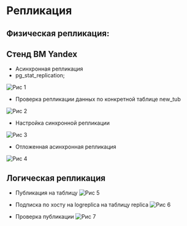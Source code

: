 # Репликация 
## Физическая репликация:
## Стенд ВМ Yandex
- Асинхронная репликация 
- pg_stat_replication;

![Рис 1](https://github.com/khommy/otus_database/tree/main/18_Replication/image/p2.PNG)

- Проверка репликации данных по конкретной таблице new_tub

![Рис 2](https://github.com/khommy/otus_database/tree/main/18_Replication/image/p3.PNG)


- Настройка синхронной репликации

![Рис 3](https://github.com/khommy/otus_database/tree/main/18_Replication/image/p4.PNG)

- Отложенная асинхронная репликация 

![Рис 4](https://github.com/khommy/otus_database/tree/main/18_Replication/image/p5.PNG)

## Логическая репликация 

- Публикация на таблицу
![Рис 5](https://github.com/khommy/otus_database/tree/main/18_Replication/image/logical1.PNG)

- Подписка по хосту на logreplica на таблицу replica
![Рис 6](https://github.com/khommy/otus_database/tree/main/18_Replication/image/logical3.PNG)

- Проверка публикации
![Рис 7](https://github.com/khommy/otus_database/tree/main/18_Replication/image/logical4.PNG)
